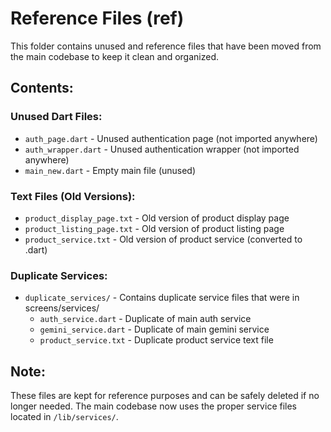 # Reference Files (ref)

This folder contains unused and reference files that have been moved from the main codebase to keep it clean and organized.

## Contents:

### Unused Dart Files:
- `auth_page.dart` - Unused authentication page (not imported anywhere)
- `auth_wrapper.dart` - Unused authentication wrapper (not imported anywhere)
- `main_new.dart` - Empty main file (unused)

### Text Files (Old Versions):
- `product_display_page.txt` - Old version of product display page
- `product_listing_page.txt` - Old version of product listing page  
- `product_service.txt` - Old version of product service (converted to .dart)

### Duplicate Services:
- `duplicate_services/` - Contains duplicate service files that were in screens/services/
  - `auth_service.dart` - Duplicate of main auth service
  - `gemini_service.dart` - Duplicate of main gemini service
  - `product_service.txt` - Duplicate product service text file

## Note:
These files are kept for reference purposes and can be safely deleted if no longer needed. The main codebase now uses the proper service files located in `/lib/services/`.

